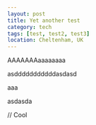 ```yaml
--- 
layout: post
title: Yet another test
category: tech
tags: [test, test2, test3]
location: Cheltenham, UK
---
```

AAAAAAAaaaaaaaa


asdddddddddddasdasd

aaa

asdasda

// Cool